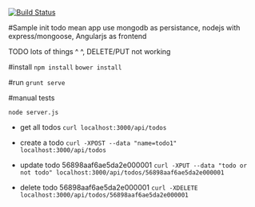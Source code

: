 [![Build Status](https://travis-ci.org/afpa-stbrieuc/mean-todo.svg?branch=master)](https://travis-ci.org/afpa-stbrieuc/mean-todo)

#Sample init todo mean app
use mongodb as persistance, nodejs with express/mongoose, Angularjs as frontend

TODO lots of things ^ ^, DELETE/PUT not working


#install
`npm install`
`bower install`

#run
`grunt serve`

#manual tests

`node server.js`

- get all todos
`curl localhost:3000/api/todos`

- create a todo
`curl -XPOST --data "name=todo1" localhost:3000/api/todos`

- update todo 56898aaf6ae5da2e000001
`curl -XPUT --data "todo or not todo" localhost:3000/api/todos/56898aaf6ae5da2e000001`

- delete todo 56898aaf6ae5da2e000001
`curl -XDELETE localhost:3000/api/todos/56898aaf6ae5da2e000001`

